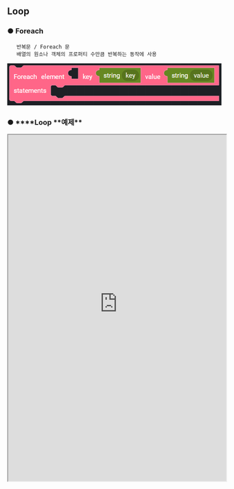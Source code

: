 ## Loop

### ● Foreach

       반복문 / Foreach 문
       배열의 원소나 객체의 프로퍼티 수만큼 반복하는 동작에 사용

![](../../img/assets/image%20%2886%29.png)

### ● \***\*Loop **예제\*\*

<iframe
    src="https://d1sxhpvag16wqc.cloudfront.net/v3.1.0/loop/loop"
    width="100%"
    height="800px"
    allow=""
    sandbox="allow-scripts allow-same-origin" />
<div class="display-pdf">
    <p><img src="../../img/assets/image%20%28363%29.png" alt="" /></p>
    <p><img src="../../img/assets/image%20%28335%29.png" alt="" /></p>
    <p><img src="../../img/assets/image%20%28333%29.png" alt="" /></p>
    <p><img src="../../img/assets/image%20%28379%29.png" alt="" /></p>
</div>

### ● \***\*Loop **결과\*\*

```text
{
  "result": {
    "foreach": "WelcometoSynctree"
  }
}
```

### ● break

       반복문 제어 / 제어흐름을 벗어날 때 사용

![](../../img/assets/image%20%28150%29.png)

### ● continue

       반복문 제어 / 제어흐름을 유지고 현재 부분을 건너뛰고 다음 구문을 진행 시 사용

![](../../img/assets/image%20%2857%29.png)
